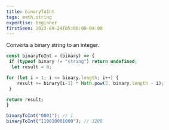 ```yaml
---
title: binaryToInt
tags: math,string
expertise: beginner
firstSeen: 2022-09-24T05:00:00-04:00
---
```


Converts a binary string to an integer.

```js
const binaryToInt = (binary) => {
 if (typeof binary != "string") return undefined;
  let result = 0;

for (let i = 1; i <= binary.length; i++) {
    result += binary[i-1] * Math.pow(2, binary.length - i);
 }

return result;
}
```

```js
binaryToInt("0001"); // 1
binaryToInt("110010001000"); // 3208
```
